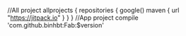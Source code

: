 //All project
allprojects {
    repositories {
        google()
        maven { url "https://jitpack.io" }
    }
}
//App project
compile 'com.github.binhbt:Fab:$version'
